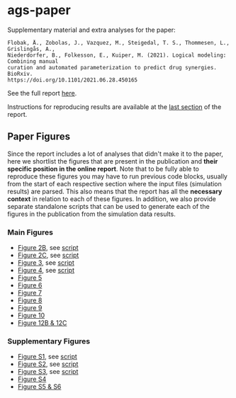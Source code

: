 # ags-paper

Supplementary material and extra analyses for the  paper:

```
Flobak, Å., Zobolas, J., Vazquez, M., Steigedal, T. S., Thommesen, L., Grislingås, A.,
Niederdorfer, B., Folkesson, E., Kuiper, M. (2021). Logical modeling: Combining manual 
curation and automated parameterization to predict drug synergies. BioRxiv.
https://doi.org/10.1101/2021.06.28.450165
```

See the full report [here](https://druglogics.github.io/ags-paper/index.html).

Instructions for reproducing results are available at the [last section](https://druglogics.github.io/ags-paper/reproduce-data-simulation-results.html) of the report.

## Paper Figures

Since the report includes a lot of analyses that didn't make it to the paper, here we shortlist the figures that are present in the publication and **their specific position in the online report**.
Note that to be fully able to reproduce these figures you may have to run previous code blocks, usually from the start of each respective section where the input files (simulation results) are parsed.
This also means that the report has all the **necessary context** in relation to each of these figures.
In addition, we also provide separate standalone scripts that can be used to generate each of the figures in the publication from the simulation data results.

### Main Figures

- [Figure 2B](https://druglogics.github.io/ags-paper/cascade-1-0-analysis.html#cb20), see [script](https://github.com/druglogics/ags-paper/tree/main/scripts/figures/figure_2B.R)
- [Figure 2C](https://druglogics.github.io/ags-paper/cascade-1-0-analysis.html#cb16), see [script](https://github.com/druglogics/ags-paper/tree/main/scripts/figures/figure_2C_S1.R)
- [Figure 3](https://druglogics.github.io/ags-paper/cascade-2-0-analysis-link-operator-mutations.html#cb57), see [script](https://github.com/druglogics/ags-paper/tree/main/scripts/figures/figure_3_S2.R)
- [Figure 4](https://druglogics.github.io/ags-paper/cascade-2-0-analysis-link-operator-mutations.html#cb71), see [script](https://github.com/druglogics/ags-paper/tree/main/scripts/figures/figure_4.R)
- [Figure 5](https://druglogics.github.io/ags-paper/cascade-2-0-analysis-link-operator-mutations.html#scrambled-topo-inv-cascade2)
- [Figure 6](https://druglogics.github.io/ags-paper/annotated-heatmaps.html#cb112)
- [Figure 7](https://druglogics.github.io/ags-paper/annotated-heatmaps.html#cb110)
- [Figure 8](https://druglogics.github.io/ags-paper/annotated-heatmaps.html#erk-perf-inv)
- [Figure 9](https://druglogics.github.io/ags-paper/parameterization-vs-performance.html#compare-topology-vs-link-operator-parameterization)
- [Figure 10](https://druglogics.github.io/ags-paper/annotated-heatmaps.html#cb114)
- [Figure 12B & 12C](https://druglogics.github.io/ags-paper/mouse-xenograft-results.html)

### Supplementary Figures

- [Figure S1](https://druglogics.github.io/ags-paper/cascade-1-0-analysis.html#cb17), see [script](https://github.com/druglogics/ags-paper/tree/main/scripts/figures/figure_2C_S1.R)
- [Figure S2](https://druglogics.github.io/ags-paper/cascade-2-0-analysis-link-operator-mutations.html#cb60), see [script](https://github.com/druglogics/ags-paper/tree/main/scripts/figures/figure_3_S2.R)
- [Figure S3](https://druglogics.github.io/ags-paper/cascade-1-0-analysis.html#cb30), see [script](https://github.com/druglogics/ags-paper/tree/main/scripts/figures/figure_S3.R)
- [Figure S4](https://druglogics.github.io/ags-paper/cascade-2-0-analysis-link-operator-mutations.html#scrambled-topo-inv-cascade2)
- [Figure S5 & S6](https://druglogics.github.io/ags-paper/cascade-1-0-analysis.html#scrambled-topo-inv-cascade1)
